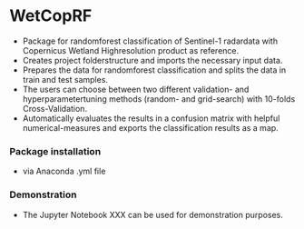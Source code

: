 # WetCopRF

* Package for randomforest classification of Sentinel-1 radardata with Copernicus Wetland Highresolution product as reference. 
* Creates project folderstructure and imports the necessary  input data. 
* Prepares the data for randomforest classification and splits the data in train and test samples.
* The users can choose between two different validation- and hyperparametertuning methods (random- and grid-search) with 10-folds Cross-Validation. 
* Automatically evaluates the results in a confusion matrix with helpful numerical-measures and exports the classification results as a map.

### Package installation 
* via Anaconda .yml file

### Demonstration
* The Jupyter Notebook XXX can be used for demonstration purposes.
